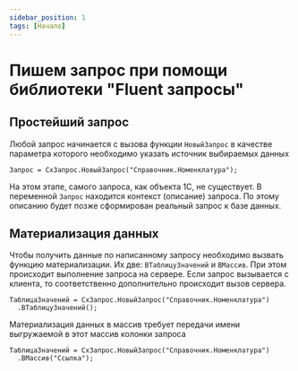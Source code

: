 ```yaml
---
sidebar_position: 1
tags: [Начало]
---
```


# Пишем запрос при помощи библиотеки "Fluent запросы"

## Простейший запрос

Любой запрос начинается с вызова функции `НовыйЗапрос` в качестве параметра которого необходимо указать источник выбираемых данных

```bsl
Запрос = СхЗапрос.НовыйЗапрос("Справочник.Номенклатура");
```

На этом этапе, самого запроса, как объекта 1С, не существует. В переменной `Запрос` находится контекст (описание) запроса. По этому описанию будет позже сформирован реальный запрос к базе данных.

## Материализация данных

Чтобы получить данные по написанному запросу необходимо вызвать функцию материализации. Их две: `ВТаблицуЗначений` и `ВМассив`. При этом происходит выполнение запроса на сервере. Если запрос вызывается с клиента, то соответственно дополнительно происходит вызов сервера.

```bsl
ТаблицаЗначений = СхЗапрос.НовыйЗапрос("Справочник.Номенклатура")
  .ВТаблицуЗначений();
```

Материализация данных в массив требует передачи имени выгружаемой в этот массив колонки запроса

```bsl
ТаблицаЗначений = СхЗапрос.НовыйЗапрос("Справочник.Номенклатура")
  .ВМассив("Ссылка");
```
